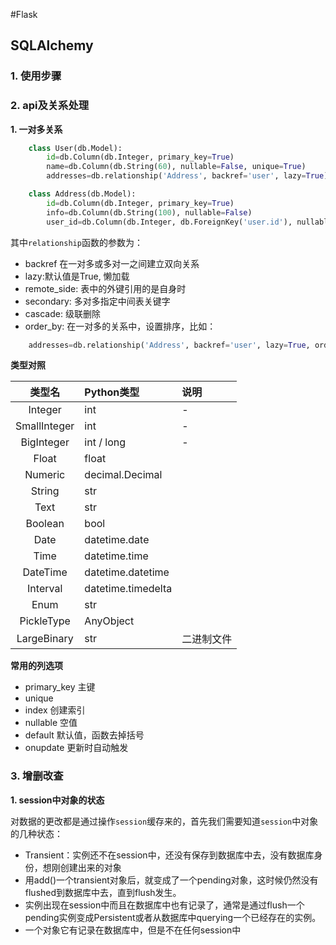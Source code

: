 #Flask

## SQLAlchemy
### 1. 使用步骤


### 2. api及关系处理
**1. 一对多关系**


```python
    class User(db.Model):
        id=db.Column(db.Integer, primary_key=True)
        name=db.Column(db.String(60), nullable=False, unique=True)
        addresses=db.relationship('Address', backref='user', lazy=True)

    class Address(db.Model):
        id=db.Column(db.Integer, primary_key=True)
        info=db.Column(db.String(100), nullable=False)
        user_id=db.Column(db.Integer, db.ForeignKey('user.id'), nullable=False)
```
其中`relationship`函数的参数为：
- backref 在一对多或多对一之间建立双向关系
- lazy:默认值是True, 懒加载
- remote_side: 表中的外键引用的是自身时
- secondary: 多对多指定中间表关键字
- cascade: 级联删除
- order_by: 在一对多的关系中，设置排序，比如：

```python
    addresses=db.relationship('Address', backref='user', lazy=True, order_by=lambda: desc(Address.email))
```

**类型对照**

|类型名|Python类型|说明|
|:----:|:--------|:----|
|Integer|int|-|
|SmallInteger|int|-|
|BigInteger|int / long|-|
|Float|float||
|Numeric|decimal.Decimal||
|String|str||
|Text|str||
|Boolean|bool||
|Date|datetime.date||
|Time|datetime.time||
|DateTime|datetime.datetime||
|Interval|datetime.timedelta||
|Enum|str||
|PickleType|AnyObject||
|LargeBinary|str|二进制文件|

**常用的列选项**

- primary_key 主键
- unique
- index 创建索引
- nullable 空值
- default 默认值，函数去掉括号
- onupdate 更新时自动触发

### 3. 增删改查

**1. session中对象的状态**

对数据的更改都是通过操作`session`缓存来的，首先我们需要知道`session`中对象的几种状态：

- Transient：实例还不在session中，还没有保存到数据库中去，没有数据库身份，想刚创建出来的对象
- 用add()一个transient对象后，就变成了一个pending对象，这时候仍然没有flushed到数据库中去，直到flush发生。
- 实例出现在session中而且在数据库中也有记录了，通常是通过flush一个pending实例变成Persistent或者从数据库中querying一个已经存在的实例。
- 一个对象它有记录在数据库中，但是不在任何session中
